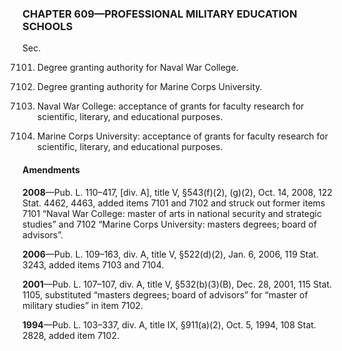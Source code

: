 ### **CHAPTER 609—PROFESSIONAL MILITARY EDUCATION SCHOOLS** ###

Sec.

7101. Degree granting authority for Naval War College.

7102. Degree granting authority for Marine Corps University.

7103. Naval War College: acceptance of grants for faculty research for scientific, literary, and educational purposes.

7104. Marine Corps University: acceptance of grants for faculty research for scientific, literary, and educational purposes.

#### Amendments ####

**2008**—Pub. L. 110–417, [div. A], title V, §543(f)(2), (g)(2), Oct. 14, 2008, 122 Stat. 4462, 4463, added items 7101 and 7102 and struck out former items 7101 “Naval War College: master of arts in national security and strategic studies” and 7102 “Marine Corps University: masters degrees; board of advisors”.

**2006**—Pub. L. 109–163, div. A, title V, §522(d)(2), Jan. 6, 2006, 119 Stat. 3243, added items 7103 and 7104.

**2001**—Pub. L. 107–107, div. A, title V, §532(b)(3)(B), Dec. 28, 2001, 115 Stat. 1105, substituted “masters degrees; board of advisors” for “master of military studies” in item 7102.

**1994**—Pub. L. 103–337, div. A, title IX, §911(a)(2), Oct. 5, 1994, 108 Stat. 2828, added item 7102.